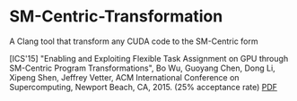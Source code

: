 # SM-Centric-Transformation
A Clang tool that transform any CUDA code to the SM-Centric form

[ICS'15] "Enabling and Exploiting Flexible Task Assignment on GPU through SM-Centric Program Transformations", Bo Wu, Guoyang Chen, Dong Li, Xipeng Shen, Jeffrey Vetter, ACM International Conference on Supercomputing, Newport Beach, CA, 2015. (25% acceptance rate) [PDF](https://people.engr.ncsu.edu/xshen5/Publications/ics15.pdf)
